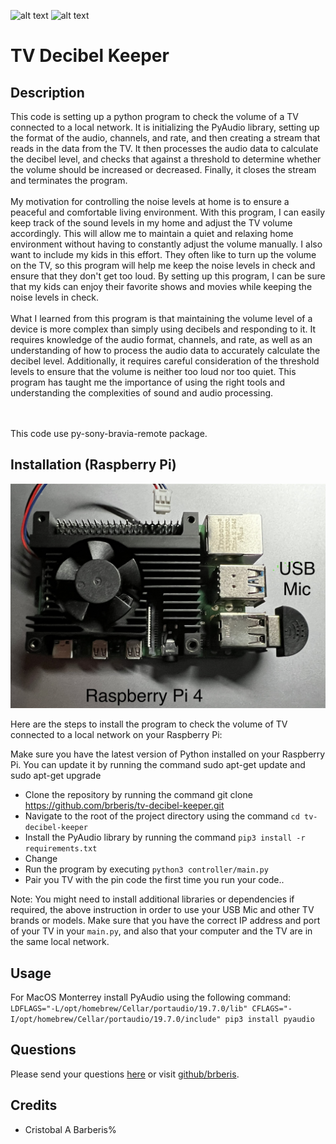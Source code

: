 [comment]: <> (This readme was created by Nodinq Readme Generator)
![alt text](https://img.shields.io/badge/License-MIT-brightgreen)
![alt text](https://img.shields.io/badge/Ver.-1.0.0-blue)

# TV Decibel Keeper


## Description

This code is setting up a python program to check the volume of a TV connected to a local network. It is initializing the PyAudio library, setting up the format of the audio, channels, and rate, and then creating a stream that reads in the data from the TV. It then processes the audio data to calculate the decibel level, and checks that against a threshold to determine whether the volume should be increased or decreased. Finally, it closes the stream and terminates the program.
<br/><br/>
My motivation for controlling the noise levels at home is to ensure a peaceful and comfortable living environment. With this program, I can easily keep track of the sound levels in my home and adjust the TV volume accordingly. This will allow me to maintain a quiet and relaxing home environment without having to constantly adjust the volume manually. I also want to include my kids in this effort. They often like to turn up the volume on the TV, so this program will help me keep the noise levels in check and ensure that they don't get too loud. By setting up this program, I can be sure that my kids can enjoy their favorite shows and movies while keeping the noise levels in check.
<br/><br/>
What I learned from this program is that maintaining the volume level of a device is more complex than simply using decibels and responding to it. It requires knowledge of the audio format, channels, and rate, as well as an understanding of how to process the audio data to accurately calculate the decibel level. Additionally, it requires careful consideration of the threshold levels to ensure that the volume is neither too loud nor too quiet. This program has taught me the importance of using the right tools and understanding the complexities of sound and audio processing.

<br/><br/>
This code use py-sony-bravia-remote package.


## Installation (Raspberry Pi)

![alt raspberry-pi](https://github.com/brberis/tv-decibel-keeper/raw/main/rb.jpg)

Here are the steps to install the program to check the volume of TV connected to a local network on your Raspberry Pi:

Make sure you have the latest version of Python installed on your Raspberry Pi. You can update it by running the command sudo apt-get update and sudo apt-get upgrade

- Clone the repository by running the command git clone https://github.com/brberis/tv-decibel-keeper.git
- Navigate to the root of the project directory using the command `cd tv-decibel-keeper`
- Install the PyAudio library by running the command `pip3 install -r requirements.txt`
- Change 
- Run the program by executing `python3 controller/main.py`
- Pair you TV with the pin code the first time you run your code..

Note:
You might need to install additional libraries or dependencies if required, the above instruction in order to use your USB Mic and other TV brands or models.
Make sure that you have the correct IP address and port of your TV in your `main.py`, and also that your computer and the TV are in the same local network.


## Usage

For MacOS Monterrey install PyAudio using the following command:
<br/>
`LDFLAGS="-L/opt/homebrew/Cellar/portaudio/19.7.0/lib" CFLAGS="-I/opt/homebrew/Cellar/portaudio/19.7.0/include" pip3 install pyaudio`


## Questions

Please send your questions [here](mailto:cristobal@barberis.com?subject=[GitHub]%20TV%20Decibel%20Keeper) or visit [github/brberis](https://github.com/brberis).

## Credits

* Cristobal A Barberis%   
